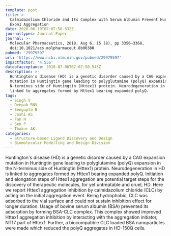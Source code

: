 ```yaml
---
template: post
title: >-
  Calmidazolium Chloride and Its Complex with Serum Albumin Prevent Huntingtin
  Exon1 Aggregation
date: 2020-06-19T07:07:50.532Z
journaltypes: Journal Paper
journal: >-
  Molecular Pharmaceutics, 2018, Aug 6, 15 (8), pp 3356–3368,
  doi:10.1021/acs.molpharmaceut.8b00380
pubmed: '29979597'
url: 'https://www.ncbi.nlm.nih.gov/pubmed/29979597'
impactfactor: '4.556'
dateofacceptance: 2018-07-06T07:07:50.545Z
description: >-
  Huntington's disease (HD) is a genetic disorder caused by a CAG expansion
  mutation in Huntingtin gene leading to polyglutamine (polyQ) expansion in the
  N-terminus side of Huntingtin (Httex1) protein. Neurodegeneration in HD is
  linked to aggregates formed by Httex1 bearing expanded polyQ. 
tags:
  - Singh V
  - Deepak RNV
  - Sengupta B
  - Joshi AS
  - Fan H
  - Sen P
  - Thakur AK.
categories:
  - Structure-based Ligand Discovery and Design
  - Biomolecular Modelling and Design Division
---
```

Huntington's disease (HD) is a genetic disorder caused by a CAG expansion mutation in Huntingtin gene leading to polyglutamine (polyQ) expansion in the N-terminus side of Huntingtin (Httex1) protein. Neurodegeneration in HD is linked to aggregates formed by Httex1 bearing expanded polyQ. Initiation and elongation steps of Httex1 aggregation are potential target steps for the discovery of therapeutic molecules, for yet untreatable and cruel, HD. Here we report Httex1 aggregation inhibition by calmidazolium chloride (CLC) by acting on the initial aggregation event. Being hydrophobic, CLC was adsorbed to the vial surface and could not sustain inhibition effect for longer duration. Usage of bovine serum albumin (BSA) prevented its adsorption by forming BSA-CLC complex. This complex showed improved Httex1 aggregation inhibition by interacting with the aggregation initiator, NT17 part of Httex1. Further, a biocompatible CLC loaded BSA nanoparticles were made which reduced the polyQ aggregates in HD-150Q cells.
